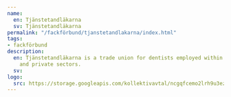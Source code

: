 ```yaml
---
name:
  en: Tjänstetandläkarna
  sv: Tjänstetandläkarna
permalink: "/fackförbund/tjanstetandlakarna/index.html"
tags:
- fackförbund
description:
  en: Tjänstetandläkarna is a trade union for dentists employed within the public
    and private sectors.
  sv:
logo:
  src: https://storage.googleapis.com/kollektivavtal/ncgqfcemo2lrh9u3ezx0v5gemi9l
---
```

